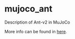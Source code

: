 # mujoco_ant
Description of Ant-v2 in MuJoCo

More info can be found in [here](http://enginius.tistory.com/734).
